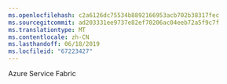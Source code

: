 ```yaml
---
ms.openlocfilehash: c2a6126dc75534b8892166953acb702b38317fec
ms.sourcegitcommit: ad203331ee9737e82ef70206ac04eeb72a5f9c7f
ms.translationtype: MT
ms.contentlocale: zh-CN
ms.lasthandoff: 06/18/2019
ms.locfileid: "67223427"
---
```

Azure Service Fabric